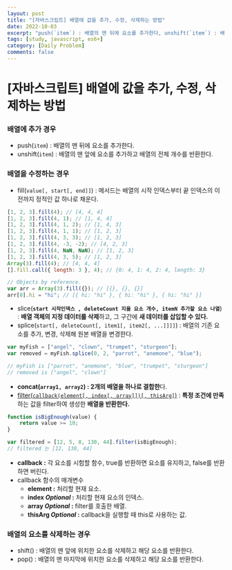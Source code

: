 ```yaml
---
layout: post
title: "[자바스크립트] 배열에 값을 추가, 수정, 삭제하는 방법"
date: 2022-10-03
excerpt: "push(`item`) : 배열의 맨 뒤에 요소를 추가한다, unshift(`item`) : 배열의 맨 앞에 요소를 추가하고 배열의 전체 개수를 반환한다."
tags: [study, javascript, es6+]
category: [Daily Problem]
comments: false
---
```


# [자바스크립트] 배열에 값을 추가, 수정, 삭제하는 방법

### 배열에 추가 경우

-   push(`item`) : 배열의 맨 뒤에 요소를 추가한다.
-   unshift(`item`) : 배열의 맨 앞에 요소를 추가하고 배열의 전체 개수를 반환한다.

### 배열을 수정하는 경우

-   fill(`value[, start[, end]]`) : 메서드는 배열의 시작 인덱스부터 끝 인덱스의 이전까지 정적인 값 하나로 채운다.

```jsx
[1, 2, 3].fill(4); // [4, 4, 4]
[1, 2, 3].fill(4, 1); // [1, 4, 4]
[1, 2, 3].fill(4, 1, 2); // [1, 4, 3]
[1, 2, 3].fill(4, 1, 1); // [1, 2, 3]
[1, 2, 3].fill(4, 3, 3); // [1, 2, 3]
[1, 2, 3].fill(4, -3, -2); // [4, 2, 3]
[1, 2, 3].fill(4, NaN, NaN); // [1, 2, 3]
[1, 2, 3].fill(4, 3, 5); // [1, 2, 3]
Array(3).fill(4); // [4, 4, 4]
[].fill.call({ length: 3 }, 4); // {0: 4, 1: 4, 2: 4, length: 3}

// Objects by reference.
var arr = Array(3).fill({}); // [{}, {}, {}]
arr[0].hi = "hi"; // [{ hi: "hi" }, { hi: "hi" }, { hi: "hi" }]
```

-   slice(**`start 시작인덱스 , deleteCount 지울 요소 개수, itemN 추가할 요소 나열`**) : **배열 객체의 지정 데이터를 삭제**하고, 그 구간에 **새 데이터를 삽입할 수 있다.**
-   splice(`start[, deleteCount[, item1[, item2[, ...]]]]`) : 배열의 기존 요소를 추가, 변경, 삭제해 원본 배열을 변경한다.

```jsx
var myFish = ["angel", "clown", "trumpet", "sturgeon"];
var removed = myFish.splice(0, 2, "parrot", "anemone", "blue");

// myFish is ["parrot", "anemone", "blue", "trumpet", "sturgeon"]
// removed is ["angel", "clown"]
```

-   **concat(`array1, array2`) : 2개의 배열을 하나로 결합한**다.
-   [filter(`callback(element[, index[, array]])[, thisArg]`)](https://developer.mozilla.org/ko/docs/Web/JavaScript/Reference/Global_Objects/Array/filter) : **특정 조건에 만족**하는 값을 filter하여 생성한 **배열을 반환한다.**

```jsx
function isBigEnough(value) {
    return value >= 10;
}

var filtered = [12, 5, 8, 130, 44].filter(isBigEnough);
// filtered 는 [12, 130, 44]
```

-   **callback :** 각 요소를 시험할 함수, true를 반환하면 요소를 유지하고, false를 반환하면 버린다.
-   callback 함수의 매개변수
    -   **element :** 처리할 현재 요소.
    -   **index _Optional_ :** 처리할 현재 요소의 인덱스.
    -   **array _Optional_ :** filter를 호출한 배열.
    -   **thisArg _Optional_ :** callback을 실행할 때 this로 사용하는 값.

### 배열의 요소를 삭제하는 경우

-   shift() : 배열의 맨 앞에 위치한 요소를 삭제하고 해당 요소를 반환한다.
-   pop() : 배열의 맨 마지막에 위치한 요소를 삭제하고 해당 요소를 반환한다.
